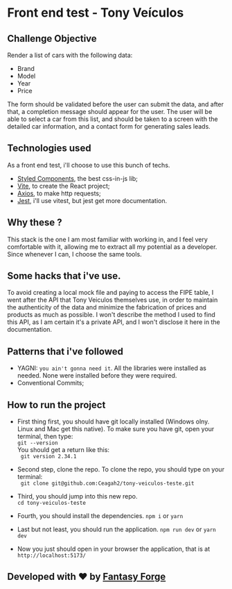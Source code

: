 # Front end test - Tony Veículos

## Challenge Objective

Render a list of cars with the following data:

- Brand
- Model
- Year
- Price

The form should be validated before the user can submit the data, and after that, a completion message should appear for the user.
The user will be able to select a car from this list, and should be taken to a screen with the detailed car information, and a contact form for generating sales leads.

## Technologies used

As a front end test, i'll choose to use this bunch of techs.

- [Styled Components](https://www.styled-components.com), the best css-in-js lib;
- [Vite](https://vitejs.dev/), to create the React project;
- [Axios](https://axios-http.com/), to make http requests;
- [Jest](https://jestjs.io/), i'll use vitest, but jest get more documentation.

## Why these ?

This stack is the one I am most familiar with working in, and I feel very comfortable with it, allowing me to extract all my potential as a developer. Since whenever I can, I choose the same tools.

## Some hacks that i've use.

To avoid creating a local mock file and paying to access the FIPE table, I went after the API that Tony Veiculos themselves use, in order to maintain the authenticity of the data and minimize the fabrication of prices and products as much as possible. I won't describe the method I used to find this API, as I am certain it's a private API, and I won't disclose it here in the documentation.

## Patterns that i've followed

- YAGNI: `you ain't gonna need it`. All the libraries were installed as needed. None were installed before they were required.
- Conventional Commits;

## How to run the project

- First thing first, you should have git locally installed (Windows olny. Linux and Mac get this native).
  To make sure you have git, open your terminal, then type:  
  `git --version`  
  You should get a return like this:  
  ` git version 2.34.1`

- Second step, clone the repo. To clone the repo, you should type on your terminal:  
  ` git clone git@github.com:Ceagah2/tony-veiculos-teste.git`

- Third, you should jump into this new repo.  
  `cd tony-veiculos-teste`

- Fourth, you should install the dependencies.
  `npm i` or `yarn`

- Last but not least, you should run the application.
  `npm run dev` or `yarn dev`

- Now you just should open in your browser the application, that is at `http://localhost:5173/`

## Developed with ♥ by [Fantasy Forge](https://www.linkedin.com/in/carlosceagah)
